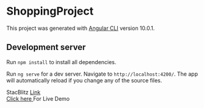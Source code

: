 # ShoppingProject

This project was generated with [Angular CLI](https://github.com/angular/angular-cli) version 10.0.1.

## Development server

Run `npm install` to install all dependencies.

Run `ng serve` for a dev server. Navigate to `http://localhost:4200/`. The app will automatically reload if you change any of the source files.

StacBlitz <a href="https://stackblitz.com/github/chethan1996/online-shopping"> Link</a>  <br>
<a href="https://shopping-project-cfaea.web.app"> Click here </a> For Live Demo
